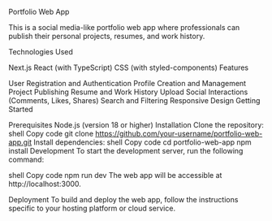 Portfolio Web App

This is a social media-like portfolio web app where professionals can publish their personal projects, resumes, and work history.

Technologies Used

Next.js
React (with TypeScript)
CSS (with styled-components)
Features

User Registration and Authentication
Profile Creation and Management
Project Publishing
Resume and Work History Upload
Social Interactions (Comments, Likes, Shares)
Search and Filtering
Responsive Design
Getting Started

Prerequisites
Node.js (version 18 or higher)
Installation
Clone the repository:
shell
Copy code
git clone https://github.com/your-username/portfolio-web-app.git
Install dependencies:
shell
Copy code
cd portfolio-web-app
npm install
Development
To start the development server, run the following command:

shell
Copy code
npm run dev
The web app will be accessible at http://localhost:3000.

Deployment
To build and deploy the web app, follow the instructions specific to your hosting platform or cloud service.

